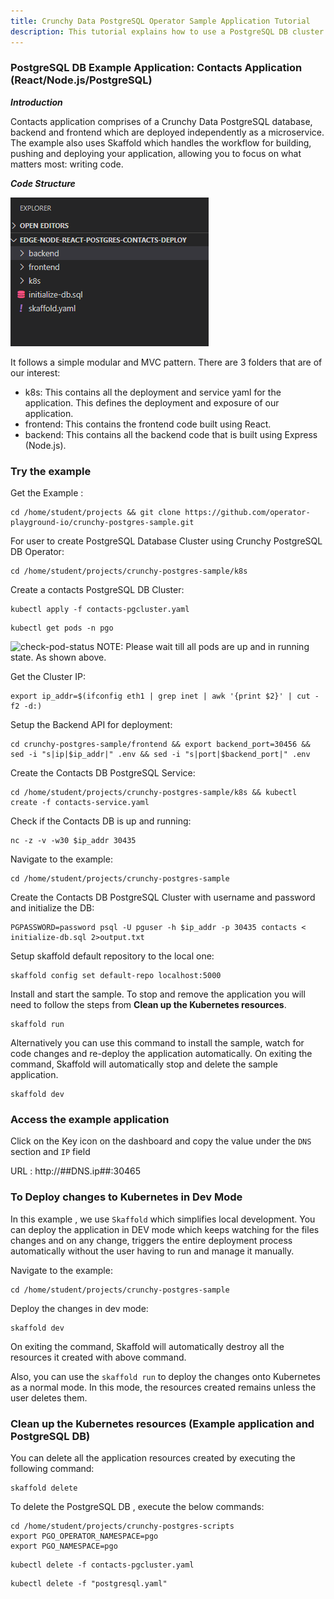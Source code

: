 ```yaml
---
title: Crunchy Data PostgreSQL Operator Sample Application Tutorial
description: This tutorial explains how to use a PostgreSQL DB cluster created by the operator in an application.
---
```


### PostgreSQL DB Example Application: Contacts Application (React/Node.js/PostgreSQL)

***Introduction***

Contacts application comprises of a Crunchy Data PostgreSQL database, backend and frontend which are deployed independently as a microservice.
The example also uses Skaffold which handles the workflow for building, pushing and deploying your application, allowing you to focus on what matters most: writing code.

***Code Structure***

![codestructure](_images/contacts-app-structure.PNG)

It follows a simple modular and MVC pattern. There are 3 folders that are of our interest:
- k8s:  This contains all the deployment and service yaml for the application. This defines the deployment and exposure of our application.
- frontend: This contains the frontend code built using React.
- backend: This contains all the backend code that is built using Express (Node.js).

### Try the example

Get the Example :

```execute
cd /home/student/projects && git clone https://github.com/operator-playground-io/crunchy-postgres-sample.git
```

For user to create PostgreSQL Database Cluster using Crunchy PostgreSQL DB Operator:
```execute
cd /home/student/projects/crunchy-postgres-sample/k8s
```

Create a contacts PostgreSQL DB Cluster:
```execute
kubectl apply -f contacts-pgcluster.yaml
```

```execute
kubectl get pods -n pgo
```

![check-pod-status](_images/sample-application-pos-status.PNG)
NOTE: Please wait till all pods are up and in running state. As shown above.

Get the Cluster IP:
```execute
export ip_addr=$(ifconfig eth1 | grep inet | awk '{print $2}' | cut -f2 -d:)
```

Setup the Backend API for deployment:
```execute
cd crunchy-postgres-sample/frontend && export backend_port=30456 && sed -i "s|ip|$ip_addr|" .env && sed -i "s|port|$backend_port|" .env
```

Create the Contacts DB PostgreSQL Service:
```execute
cd /home/student/projects/crunchy-postgres-sample/k8s && kubectl create -f contacts-service.yaml
```

Check if the Contacts DB is up and running:
```execute
nc -z -v -w30 $ip_addr 30435
```

Navigate to the example:
```execute
cd /home/student/projects/crunchy-postgres-sample
```

Create the Contacts DB PostgreSQL Cluster with username and password and initialize the DB:
```execute
PGPASSWORD=password psql -U pguser -h $ip_addr -p 30435 contacts < initialize-db.sql 2>output.txt
```

Setup skaffold default repository to the local one:
```execute
skaffold config set default-repo localhost:5000
```

Install and start the sample. To stop and remove the application you will need to follow the steps from **Clean up the Kubernetes resources**.
```execute
skaffold run
```
Alternatively you can use this command to install the sample, watch for code changes and re-deploy the application automatically.
On exiting the command, Skaffold will automatically stop and delete the sample application. 
```execute
skaffold dev
```

### Access the example application

Click on the Key icon on the dashboard and copy the value under the `DNS` section and `IP` field

URL :  http://##DNS.ip##:30465

### To Deploy changes to Kubernetes in Dev Mode

In this example , we use `Skaffold` which simplifies local development. You can deploy the application in DEV mode which keeps watching for the files changes and on any change, triggers the entire deployment process automatically without the user having to run and manage it manually.

Navigate to the example:
```execute
cd /home/student/projects/crunchy-postgres-sample
```

Deploy the changes in dev mode:
```execute
skaffold dev
```

On exiting the command, Skaffold will automatically destroy all the resources it created with above command.

Also, you can use the `skaffold run` to deploy the changes onto Kubernetes as a normal mode. In this mode, the resources created remains unless the user deletes them.

### Clean up the Kubernetes resources (Example application and PostgreSQL DB)

You can delete all the application resources created by executing the following command:
```execute
skaffold delete
```

To delete the PostgreSQL DB , execute the below commands:

```execute
cd /home/student/projects/crunchy-postgres-scripts
export PGO_OPERATOR_NAMESPACE=pgo
export PGO_NAMESPACE=pgo
```

```execute
kubectl delete -f contacts-pgcluster.yaml
```

```execute
kubectl delete -f "postgresql.yaml"
```
